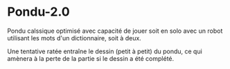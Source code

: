 # Pondu-2.0
Pondu calssique optimisé avec capacité de jouer soit en solo avec un robot utilisant les mots d'un dictionnaire, soit à deux. 

Une tentative ratée entraîne le dessin (petit à petit) du pondu, ce qui amènera à la perte de la partie si le dessin a été complété. 
